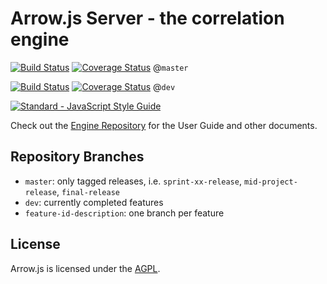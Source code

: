 # Arrow.js Server - the correlation engine 

[![Build Status](https://travis-ci.org/amos-ws16/amos-ws16-arrowjs-server.svg?branch=master)](https://travis-ci.org/amos-ws16/amos-ws16-arrowjs-server?branch=master) [![Coverage Status](https://coveralls.io/repos/github/amos-ws16/amos-ws16-arrowjs-server/badge.svg?branch=master)](https://coveralls.io/github/amos-ws16/amos-ws16-arrowjs-server?branch=master)
@`master`

[![Build Status](https://travis-ci.org/amos-ws16/amos-ws16-arrowjs-server.svg?branch=dev)](https://travis-ci.org/amos-ws16/amos-ws16-arrowjs-server?branch=dev) [![Coverage Status](https://coveralls.io/repos/github/amos-ws16/amos-ws16-arrowjs-server/badge.svg?branch=dev)](https://coveralls.io/github/amos-ws16/amos-ws16-arrowjs-server?branch=dev)
@`dev`

[![Standard - JavaScript Style Guide](https://cdn.rawgit.com/feross/standard/master/badge.svg)](https://github.com/feross/standard)


Check out the [Engine Repository](https://github.com/amos-ws16/amos-ws16-arrowjs) for the User Guide and other documents.

## Repository Branches
  + `master`: only tagged releases, i.e. `sprint-xx-release`,
    `mid-project-release`, `final-release`
  + `dev`: currently completed features
  + `feature-id-description`: one branch per feature

## License

Arrow.js is licensed under the [AGPL](LICENSE.md).
